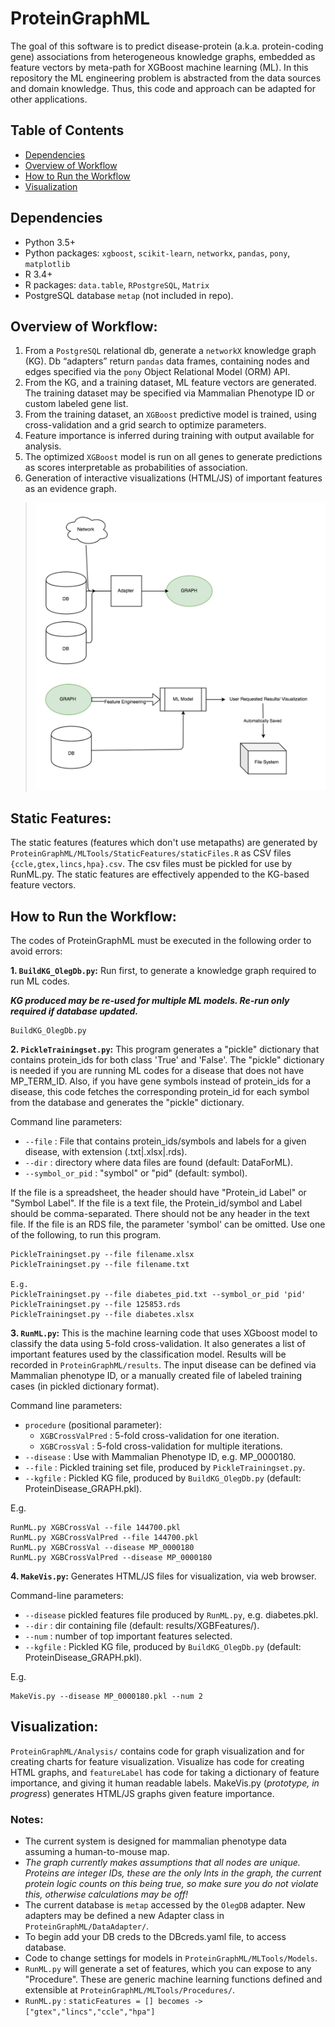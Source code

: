 # ProteinGraphML

The goal of this software is to predict disease-protein (a.k.a. protein-coding gene) associations from heterogeneous knowledge graphs, embedded as feature vectors by meta-path for XGBoost machine learning (ML). In this repository the ML engineering problem is abstracted from the data sources and domain knowledge. Thus, this code and approach can be adapted for other applications.

## Table of Contents  

* [Dependencies](#Dependencies)
* [Overview of Workflow](#Overview)
* [How to Run the Workflow](#Howto)
* [Visualization](#Vis)  

## <a name="Dependencies"/>Dependencies

* Python 3.5+
* Python packages: `xgboost`, `scikit-learn`, `networkx`, `pandas`, `pony`, `matplotlib`
* R 3.4+
* R packages: `data.table`, `RPostgreSQL`, `Matrix`
* PostgreSQL database `metap` (not included in repo).

## <a name="Overview"/>Overview of Workflow:

1. From a `PostgreSQL` relational db, generate a `networkX` knowledge graph (KG). Db “adapters” return `pandas` data frames, containing nodes and edges specified via the `pony` Object Relational Model (ORM) API.
1. From the KG, and a training dataset, ML feature vectors are generated. The training dataset may be specified via Mammalian Phenotype ID or custom labeled gene list.
1. From the training dataset, an `XGBoost` predictive model is trained, using cross-validation and a grid search to optimize parameters.
1. Feature importance is inferred during training with output available for analysis.
1. The optimized `XGBoost` model is run on all genes to generate predictions as scores interpretable as probabilities of association.
1. Generation of interactive visualizations (HTML/JS) of important features as an evidence graph.


>   <img height="460px" alt="Workflow diagram" src="MetapathDiagram.png">


## <a name="Static"/>Static Features:
The static features (features which don't use metapaths) are generated by `ProteinGraphML/MLTools/StaticFeatures/staticFiles.R` as CSV files `{ccle,gtex,lincs,hpa}.csv`.
The csv files must be pickled for use by RunML.py. The static features are effectively appended to the KG-based feature vectors.

## <a name="Howto"/>How to Run the Workflow:
The codes of ProteinGraphML must be executed in the following order to avoid errors:

__1. `BuildKG_OlegDb.py`:__  Run first, to generate a knowledge graph required to run ML codes.

___KG produced may be re-used for multiple ML models. Re-run only required if database updated.___

```
BuildKG_OlegDb.py
```

__2. `PickleTrainingset.py`:__	This program generates a "pickle" dictionary that
contains protein_ids for both class 'True' and 'False'. The "pickle" dictionary is needed
if you are running ML codes for a disease that does not have MP_TERM_ID. Also, if you
have gene symbols instead of protein_ids for a disease, this code fetches the corresponding
protein_id for each symbol from the database and generates the "pickle" dictionary.

Command line parameters:

* `--file` : File that contains protein_ids/symbols and labels for a given disease, with extension (.txt|.xlsx|.rds).
* `--dir` : directory where data files are found (default: DataForML).
* `--symbol_or_pid` : "symbol" or "pid" (default: symbol).

If the file is a spreadsheet, the header should have "Protein_id Label" or "Symbol Label".
If the file is a text file, the Protein_id/symbol and
Label should be comma-separated. There should not be any header in the text file. If the
file is an RDS file, the parameter 'symbol'  can be omitted. Use one of the following,
to run this program.

```
PickleTrainingset.py --file filename.xlsx
PickleTrainingset.py --file filename.txt

E.g.
PickleTrainingset.py --file diabetes_pid.txt --symbol_or_pid 'pid'
PickleTrainingset.py --file 125853.rds
PickleTrainingset.py --file diabetes.xlsx
```

__3. `RunML.py`:__  This is the machine learning code that uses XGboost model
to classify the data using 5-fold cross-validation. It also generates a list of
important features used by the classification model. Results will be recorded in `ProteinGraphML/results`. The input disease can be defined via Mammalian phenotype
ID, or a manually created file of labeled training cases (in pickled dictionary format).

Command line parameters:

* `procedure` (positional parameter):
   * `XGBCrossValPred` :  5-fold cross-validation for one iteration.
   * `XGBCrossVal` : 5-fold cross-validation for multiple iterations.
* `--disease` : Use with Mammalian Phenotype ID, e.g. MP_0000180.
* `--file` : Pickled training set file, produced by `PickleTrainingset.py`.
* `--kgfile` : Pickled KG file, produced by `BuildKG_OlegDb.py` (default: ProteinDisease_GRAPH.pkl).

E.g.
```
RunML.py XGBCrossVal --file 144700.pkl
RunML.py XGBCrossValPred --file 144700.pkl
RunML.py XGBCrossVal --disease MP_0000180
RunML.py XGBCrossValPred --disease MP_0000180
```

__4. `MakeVis.py`:__  Generates HTML/JS files for visualization, via web browser.

Command-line parameters:

* `--disease` pickled features file produced by `RunML.py`, e.g. diabetes.pkl.
* `--dir` : dir containing file (default: results/XGBFeatures/).
* `--num` : number of top important features selected.
* `--kgfile` : Pickled KG file, produced by `BuildKG_OlegDb.py` (default: ProteinDisease_GRAPH.pkl).

E.g.

```
MakeVis.py --disease MP_0000180.pkl --num 2
```

## <a name="Vis"/>Visualization:

`ProteinGraphML/Analysis/` contains code for graph visualization and for creating charts for feature visualization. Visualize has code for creating HTML graphs, and `featureLabel` has code for taking a dictionary of feature importance, and giving it human readable labels. MakeVis.py (_prototype, in progress_) generates HTML/JS graphs given feature importance.


### Notes:

* The current system is designed for mammalian phenotype data assuming a human-to-mouse map.
* <i>The graph currently makes assumptions that all nodes are unique. Proteins are integer IDs, these are the only Ints in the graph, the current protein logic counts on this being true, so make sure you do not violate this, otherwise calculations may be off!</i>
* The current database is `metap` accessed by the `OlegDB` adapter. New adapters may be defined a new Adapter class in `ProteinGraphML/DataAdapter/`.
* To begin add your DB creds to the DBcreds.yaml file, to access database.
* Code to change settings for models in `ProteinGraphML/MLTools/Models`.
* `RunML.py` will generate a set of features, which you can expose to any "Procedure". These are generic machine learning functions defined and extensible at `ProteinGraphML/MLTools/Procedures/`.
* `RunML.py` : `staticFeatures = [] becomes -> ["gtex","lincs","ccle","hpa"]`
